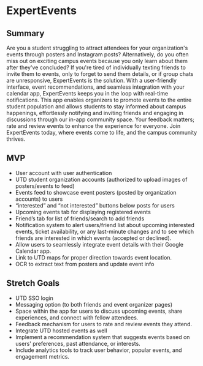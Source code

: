 # ExpertEvents

## Summary

Are you a student struggling to attract attendees for your organization's events through posters and Instagram posts? Alternatively, do you often miss out on exciting campus events because you only learn about them after they've concluded? If you're tired of individually texting friends to invite them to events, only to forget to send them details, or if group chats are unresponsive, ExpertEvents is the solution. With a user-friendly interface, event recommendations, and seamless integration with your calendar app, ExpertEvents keeps you in the loop with real-time notifications. This app enables organizers to promote events to the entire student population and allows students to stay informed about campus happenings, effortlessly notifying and inviting friends and engaging in discussions through our in-app community space. Your feedback matters; rate and review events to enhance the experience for everyone. Join ExpertEvents today, where events come to life, and the campus community thrives.

## MVP

- User account with user authentication
- UTD student organization accounts (authorized to upload images of posters/events to feed)
- Events feed to showcase event posters (posted by organization accounts) to users
- “interested” and “not interested” buttons below posts for users
- Upcoming events tab for displaying registered events
- Friend’s tab for list of friends/search to add friends
- Notification system to alert users/friend list about upcoming interested events, ticket availability, or any last-minute changes and to see which friends are interested in which events (accepted or declined).
- Allow users to seamlessly integrate event details with their Google Calendar app.
- Link to UTD maps for proper direction towards event location.
- OCR to extract text from posters and update event info

## Stretch Goals

- UTD SSO login
- Messaging option (to both friends and event organizer pages)
- Space within the app for users to discuss upcoming events, share experiences, and connect with fellow attendees.
- Feedback mechanism for users to rate and review events they attend.
- Integrate UTD hosted events as well
- Implement a recommendation system that suggests events based on users' preferences, past attendance, or interests.
- Include analytics tools to track user behavior, popular events, and engagement metrics.
